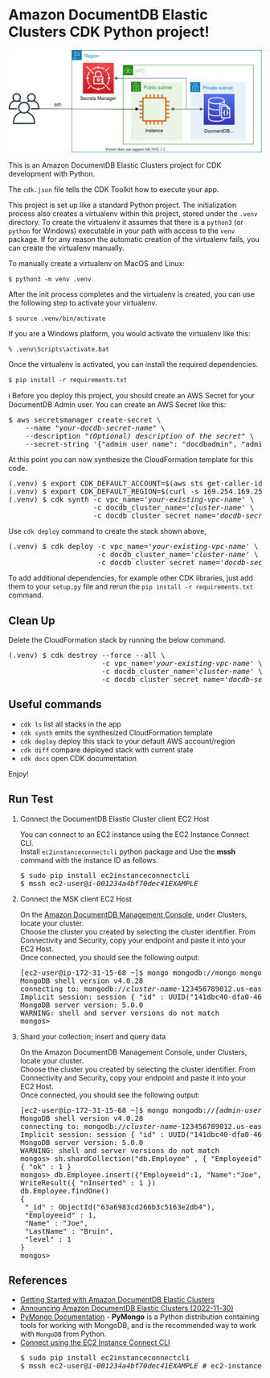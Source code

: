 
# Amazon DocumentDB Elastic Clusters CDK Python project!

![docdb-elastic-arch](./docdb-elastic-arch.svg)

This is an Amazon DocumentDB Elastic Clusters project for CDK development with Python.

The `cdk.json` file tells the CDK Toolkit how to execute your app.

This project is set up like a standard Python project.  The initialization
process also creates a virtualenv within this project, stored under the `.venv`
directory.  To create the virtualenv it assumes that there is a `python3`
(or `python` for Windows) executable in your path with access to the `venv`
package. If for any reason the automatic creation of the virtualenv fails,
you can create the virtualenv manually.

To manually create a virtualenv on MacOS and Linux:

```
$ python3 -m venv .venv
```

After the init process completes and the virtualenv is created, you can use the following
step to activate your virtualenv.

```
$ source .venv/bin/activate
```

If you are a Windows platform, you would activate the virtualenv like this:

```
% .venv\Scripts\activate.bat
```

Once the virtualenv is activated, you can install the required dependencies.

```
$ pip install -r requirements.txt
```

:information_source: Before you deploy this project, you should create an AWS Secret for your DocumentDB Admin user. You can create an AWS Secret like this:

<pre>
$ aws secretsmanager create-secret \
    --name <i>"your-docdb-secret-name"</i> \
    --description "<i>(Optional) description of the secret</i>" \
    --secret-string '{"admin_user_name": "docdbadmin", "admin_user_password": <i>"password_of_at_last_8_characters"</i>}'
</pre>

At this point you can now synthesize the CloudFormation template for this code.

<pre>
(.venv) $ export CDK_DEFAULT_ACCOUNT=$(aws sts get-caller-identity --query Account --output text)
(.venv) $ export CDK_DEFAULT_REGION=$(curl -s 169.254.169.254/latest/dynamic/instance-identity/document | jq -r .region)
(.venv) $ cdk synth -c vpc_name='<i>your-existing-vpc-name</i>' \
                    -c docdb_cluster_name='<i>cluster-name</i>' \
                    -c docdb_cluster_secret_name='<i>docdb-secret-name</i>'
</pre>



Use `cdk deploy` command to create the stack shown above,

<pre>
(.venv) $ cdk deploy -c vpc_name='<i>your-existing-vpc-name</i>' \
                     -c docdb_cluster_name='<i>cluster-name</i>' \
                     -c docdb_cluster_secret_name='<i>docdb-secret-name</i>'
</pre>

To add additional dependencies, for example other CDK libraries, just add
them to your `setup.py` file and rerun the `pip install -r requirements.txt`
command.

## Clean Up

Delete the CloudFormation stack by running the below command.

<pre>
(.venv) $ cdk destroy --force --all \
                      -c vpc_name='<i>your-existing-vpc-name</i>' \
                      -c docdb_cluster_name='<i>cluster-name</i>' \
                      -c docdb_cluster_secret_name='<i>docdb-secret-name</i>'
</pre>

## Useful commands

 * `cdk ls`          list all stacks in the app
 * `cdk synth`       emits the synthesized CloudFormation template
 * `cdk deploy`      deploy this stack to your default AWS account/region
 * `cdk diff`        compare deployed stack with current state
 * `cdk docs`        open CDK documentation

Enjoy!

## Run Test

1. Connect the DocumentDB Elastic Cluster client EC2 Host

   You can connect to an EC2 instance using the EC2 Instance Connect CLI.<br/>
   Install `ec2instanceconnectcli` python package and Use the **mssh** command with the instance ID as follows.
   <pre>
   $ sudo pip install ec2instanceconnectcli
   $ mssh ec2-user@<i>i-001234a4bf70dec41EXAMPLE</i>
   </pre>

2. Connect the MSK client EC2 Host

   On the [Amazon DocumentDB Management Console](https://console.aws.amazon.com/docdb), under Clusters, locate your cluster.<br/>
   Choose the cluster you created by selecting the cluster identifier. From Connectivity and Security, copy your endpoint and paste it into your EC2 Host.<br/>
   Once connected, you should see the following output:
   <pre>
   [ec2-user@ip-172-31-15-68 ~]$ mongo mongodb://mongo mongodb://<i>{admin-user-name}</i>:<i>{admin-user-password}</i>@<i>cluster-name</i>-123456789012.us-east-1.docdb-elastic.amazonaws.com:27017 -ssl
   MongoDB shell version v4.0.28
   connecting to: mongodb://<i>cluster-name</i>-123456789012.us-east-1.docdb-elastic.amazonaws.com:27017/?gssapiServiceName=mongodb
   Implicit session: session { "id" : UUID("141dbc40-dfa0-46a0-8ab8-28cf56d89cb0") }
   MongoDB server version: 5.0.0
   WARNING: shell and server versions do not match
   mongos>
   </pre>

3. Shard your collection; insert and query data

   On the Amazon DocumentDB Management Console, under Clusters, locate your cluster.<br/>
   Choose the cluster you created by selecting the cluster identifier. From Connectivity and Security, copy your endpoint and paste it into your EC2 Host.<br/>
   Once connected, you should see the following output:
   <pre>
   [ec2-user@ip-172-31-15-68 ~]$ mongo mongodb://<i>{admin-user-name}</i>:<i>{admin-user-password}</i>@<i>cluster-name</i>-123456789012.us-east-1.docdb-elastic.amazonaws.com:27017 -ssl
   MongoDB shell version v4.0.28
   connecting to: mongodb://<i>cluster-name</i>-123456789012.us-east-1.docdb-elastic.amazonaws.com:27017/?gssapiServiceName=mongodb
   Implicit session: session { "id" : UUID("141dbc40-dfa0-46a0-8ab8-28cf56d89cb0") }
   MongoDB server version: 5.0.0
   WARNING: shell and server versions do not match
   mongos> sh.shardCollection("db.Employee" , { "Employeeid" : "hashed" })
   { "ok" : 1 }
   mongos> db.Employee.insert({"Employeeid":1, "Name":"Joe", "LastName": "Bruin", "level": 1 })
   WriteResult({ "nInserted" : 1 })
   db.Employee.findOne()
   {
   	"_id" : ObjectId("63a6983cd266b3c5163e2db4"),
   	"Employeeid" : 1,
   	"Name" : "Joe",
   	"LastName" : "Bruin",
   	"level" : 1
   }
   mongos>
   </pre>

## References

 * [Getting Started with Amazon DocumentDB Elastic Clusters](https://docs.aws.amazon.com/documentdb/latest/developerguide/elastic-get-started.html)
 * [Announcing Amazon DocumentDB Elastic Clusters (2022-11-30)](https://aws.amazon.com/ko/blogs/aws/announcing-amazon-documentdb-elastic-clusters/)
 * [PyMongo Documentation](https://pymongo.readthedocs.io/en/stable/) - **PyMongo** is a Python distribution containing tools for working with MongoDB, and is the recommended way to work with `MongoDB` from Python.
 * [Connect using the EC2 Instance Connect CLI](https://docs.aws.amazon.com/AWSEC2/latest/UserGuide/ec2-instance-connect-methods.html#ec2-instance-connect-connecting-ec2-cli)
   <pre>
   $ sudo pip install ec2instanceconnectcli
   $ mssh ec2-user@<i>i-001234a4bf70dec41EXAMPLE</i> # ec2-instance-id
   </pre>

